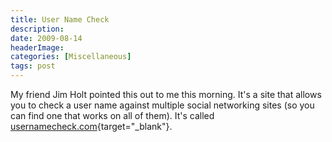 ```yaml
---
title: User Name Check
description: 
date: 2009-08-14
headerImage: 
categories: [Miscellaneous]
tags: post
---
```


My friend Jim Holt pointed this out to me this morning. It's a site that allows you to check a user name against multiple social networking sites (so you can find one that works on all of them). It's called [usernamecheck.com](http://usernamecheck.com/){target="_blank"}.